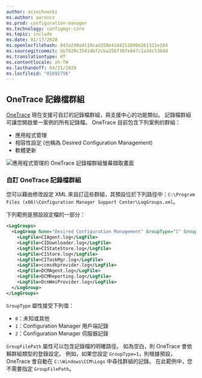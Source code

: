 ```yaml
---
author: aczechowski
ms.author: aaroncz
ms.prod: configuration-manager
ms.technology: configmgr-core
ms.topic: include
ms.date: 01/17/2020
ms.openlocfilehash: 843a240a4110cad350e41d4211098e261321e104
ms.sourcegitcommit: bbf820c35414bf2cba356f30fe047c1a34c5384d
ms.translationtype: HT
ms.contentlocale: zh-TW
ms.lasthandoff: 04/21/2020
ms.locfileid: "81691756"
---
```

## <a name="onetrace-log-groups"></a><a name="bkmk_onetrace"></a> OneTrace 記錄檔群組

<!--5559993-->

[OneTrace](../../../../support/support-center-onetrace.md) 現在支援可自訂的記錄檔群組，與支援中心的功能類似。 記錄檔群組可讓您開啟單一案例的所有記錄檔。 OneTrace 目前包含下列案例的群組：

- 應用程式管理
- 相容性設定 (也稱為 Desired Configuration Management)
- 軟體更新

![應用程式管理的 OneTrace 記錄檔群組螢幕擷取畫面](../../media/5559993-onetrace-log-groups.png)

### <a name="customize-onetrace-log-groups"></a>自訂 OneTrace 記錄檔群組

您可以藉由修改設定 XML 來自訂這些群組，其預設位於下列路徑中：`C:\Program Files (x86)\Configuration Manager Support Center\LogGroups.xml`。

下列範例是預設設定檔的一部分：

``` XML
<LogGroups>
  <LogGroup Name="Desired Configuration Management" GroupType="1" GroupFilePath="">
    <LogFile>CIAgent.log</LogFile>
    <LogFile>CIDownloader.log</LogFile>
    <LogFile>CIStateStore.log</LogFile>
    <LogFile>CIStore.log</LogFile>
    <LogFile>CITaskMgr.log</LogFile>
    <LogFile>ccmsdkprovider.log</LogFile>
    <LogFile>DCMAgent.log</LogFile>
    <LogFile>DCMReporting.log</LogFile>
    <LogFile>DcmWmiProvider.log</LogFile>
  </LogGroup>
</LogGroups>
```

`GroupType` 屬性接受下列值：

- `0`：未知或其他
- `1`：Configuration Manager 用戶端記錄
- `2`：Configuration Manager 伺服器記錄

`GroupFilePath` 屬性可以包含記錄檔的明確路徑。 如為空白，則 OneTrace 會依賴群組類型的登錄設定。 例如，如果您設定 `GroupType=1`，則根據預設，OneTrace 會自動在 `C:\Windows\CCM\Logs` 中尋找群組的記錄。 在此範例中，您不需要指定 `GroupFilePath`。
